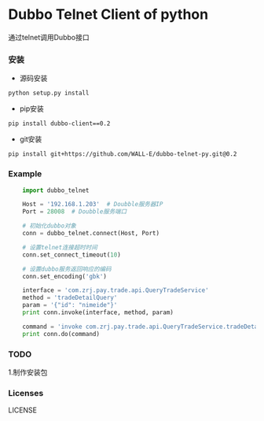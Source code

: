 Dubbo Telnet Client of python
=====================================  
通过telnet调用Dubbo接口


### 安装

*  源码安装 

```shell
python setup.py install
```

*  pip安装 

```shell
pip install dubbo-client==0.2
```

*  git安装  

```shell
pip install git+https://github.com/WALL-E/dubbo-telnet-py.git@0.2
```

### Example

```python
    import dubbo_telnet

    Host = '192.168.1.203'  # Doubble服务器IP
    Port = 28008  # Doubble服务端口

    # 初始化dubbo对象
    conn = dubbo_telnet.connect(Host, Port)

    # 设置telnet连接超时时间
    conn.set_connect_timeout(10)

    # 设置dubbo服务返回响应的编码
    conn.set_encoding('gbk')

    interface = 'com.zrj.pay.trade.api.QueryTradeService'
    method = 'tradeDetailQuery'
    param = '{"id": "nimeide"}'
    print conn.invoke(interface, method, param)

    command = 'invoke com.zrj.pay.trade.api.QueryTradeService.tradeDetailQuery({"id":"nimeide"})'
    print conn.do(command)
```

### TODO
1.制作安装包

### Licenses
LICENSE   

